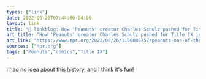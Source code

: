 ```yaml
---
types: ["link"]
date: 2022-06-26T07:44:00-04:00
layout: link
title: "🔗 linkblog: How 'Peanuts' creator Charles Schulz pushed for Title IX in the 1970s : NPR'"
art_title: "How 'Peanuts' creator Charles Schulz pushed for Title IX in the 1970s : NPR"
art_link: "https://www.npr.org/2022/06/26/1106886757/peanuts-one-of-the-worlds-most-popular-cartoons-pushed-for-title-ix-in-the-1970s"
sources: ["npr.org"]
tags: ["Peanuts","comics","Title IX"]
---
```

I had no idea about this history, and I think it's fun!
 
